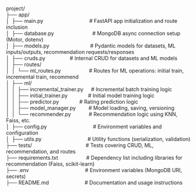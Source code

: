 project/
<br>├── app/
<br>│&ensp;├── main.py&emsp;&emsp;&emsp;&emsp;&emsp;&emsp;&emsp;&emsp;&emsp;# FastAPI app initialization and route inclusion
<br>│&ensp;├── database.py&emsp;&emsp;&emsp;&emsp;&emsp;&emsp;&emsp;&ensp;# MongoDB async connection setup (Motor, dotenv)
<br>│&ensp;├── models.py&emsp;&emsp;&emsp;&emsp;&emsp;&emsp;&emsp;&emsp;# Pydantic models for datasets, ML inputs/outputs, recommendation requests/responses
<br>│&ensp;├── cruds.py&emsp;&emsp;&emsp;&emsp;&ensp; # Internal CRUD for datasets and ML models
<br>│&ensp;├── routes/
<br>│&ensp;│&ensp;└── ml_routes.py&emsp;&emsp;&emsp;&emsp;&emsp;&ensp;# Routes for ML operations: initial train, incremental train, recommend
<br>│&ensp;├── ml/
<br>│&ensp;│&ensp;├── incremental_trainer.py&emsp;&ensp;# Incremental batch training logic
<br>│&ensp;│&ensp;├── initial_trainer.py&emsp;&emsp;&emsp;&emsp;# Initial model training logic
<br>│&ensp;│&ensp;├── predictor.py&emsp;&emsp;&emsp;&emsp;# Rating prediction logic
<br>│&ensp;│&ensp;├── model_manager.py&emsp;&emsp;&ensp;# Model loading, saving, versioning
<br>│&ensp;│&ensp;└── recommender.py&emsp;&emsp;&emsp;&ensp;# Recommendation logic using KNN, Faiss, etc.
<br>│&ensp;├── config.py&emsp;&emsp;&emsp;&emsp;&emsp;&emsp;&emsp;&emsp;&emsp;# Environment variables and configuration
<br>│&ensp;├── utils.py&emsp;&emsp;&emsp;&emsp;&emsp;&emsp;&emsp;&emsp;&emsp;# Utility functions (serialization, validation)
<br>├── tests/&emsp;&emsp;&emsp;&emsp;&emsp;&emsp;&emsp;&emsp;&emsp;&emsp;&ensp;# Tests covering CRUD, ML, recommendation, and routes
<br>├── requirements.txt&emsp;&emsp;&emsp;&emsp;&emsp;&ensp;# Dependency list including libraries for recommendation (Faiss, scikit-learn)
<br>├── .env&emsp;&emsp;&emsp;&emsp;&emsp;&emsp;&emsp;&emsp;&emsp;&emsp;&emsp;# Environment variables (MongoDB URI, secrets)
<br>├── README.md&emsp;&emsp;&emsp;&emsp;&emsp;&emsp;&emsp;# Documentation and usage instructions
